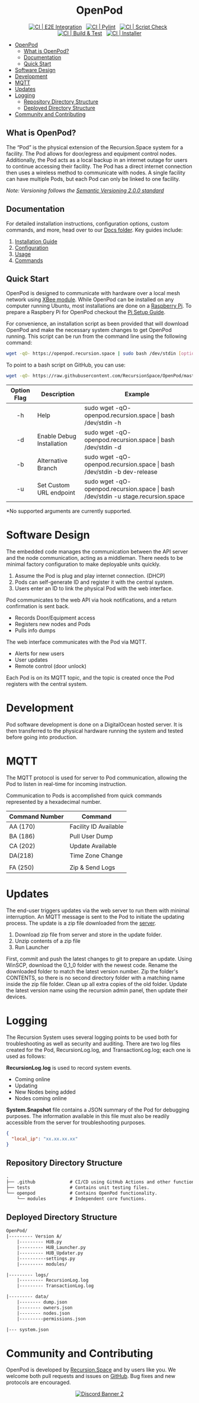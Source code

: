 <div align="center">

# OpenPod

[![CI | E2E Integration](https://github.com/RecursionSpace/OpenPod/actions/workflows/CI_E2E.yml/badge.svg)](https://github.com/RecursionSpace/OpenPod/actions/workflows/CI_E2E.yml)
&nbsp;
[![CI | Pylint](https://github.com/RecursionSpace/OpenPod/actions/workflows/CI_Pylint.yml/badge.svg)](https://github.com/RecursionSpace/OpenPod/actions/workflows/CI_Pylint.yml)
&nbsp;
[![CI | Script Check](https://github.com/RecursionSpace/OpenPod/actions/workflows/CI_ShellCheck.yml/badge.svg)](https://github.com/RecursionSpace/OpenPod/actions/workflows/CI_ShellCheck.yml)
&nbsp;
[![CI | Build & Test](https://github.com/RecursionSpace/OpenPod/actions/workflows/CI_Tests.yml/badge.svg)](https://github.com/RecursionSpace/OpenPod/actions/workflows/CI_Tests.yml)
&nbsp;
[![CI | Installer](https://github.com/RecursionSpace/OpenPod/actions/workflows/CI_TestInstaller.yml/badge.svg)](https://github.com/RecursionSpace/OpenPod/actions/workflows/CI_TestInstaller.yml)

</div>

- [OpenPod](#openpod)
  - [What is OpenPod?](#what-is-openpod)
  - [Documentation](#documentation)
  - [Quick Start](#quick-start)
- [Software Design](#software-design)
- [Development](#development)
- [MQTT](#mqtt)
- [Updates](#updates)
- [Logging](#logging)
  - [Repository Directory Structure](#repository-directory-structure)
  - [Deployed Directory Structure](#deployed-directory-structure)
- [Community and Contributing](#community-and-contributing)

## What is OpenPod?

The “Pod” is the physical extension of the Recursion.Space system for a facility. The Pod allows for door/egress and equipment control nodes. Additionally, the Pod acts as a local backup in an internet outage for users to continue accessing their facility. The Pod has a direct internet connection then uses a wireless method to communicate with nodes. A single facility can have multiple Pods, but each Pod can only be linked to one facility.

_Note: Versioning follows the [Semantic Versioning 2.0.0 standard](https://semver.org/)_

## Documentation

For detailed installation instructions, configuration options, custom commands, and more, head over to our [Docs folder](./docs/). Key guides include:

1. [Installation Guide](./docs/installation.md)
2. [Configuration](./docs/configuration.md)
3. [Usage](./docs/usage.md)
4. [Commands](./docs/commands.md)

## Quick Start

OpenPod is designed to communicate with hardware over a local mesh network using [XBee module](https://www.digi.com/products/embedded-systems/digi-xbee/rf-modules/2-4-ghz-rf-modules/xbee3-zigbee-3). While OpenPod can be installed on any computer running Ubuntu, most installations are done on a [Raspberry Pi](https://www.raspberrypi.com/products/raspberry-pi-4-model-b/). To prepare a Raspbery Pi for OpenPod checkout the [Pi Setup Guide](docs/pi_setup.md).

For convenience, an installation script as been provided that will download OpenPod and make the necessary system changes to get OpenPod running. This script can be run from the command line using the following command:

```bash
wget -qO- https://openpod.recursion.space | sudo bash /dev/stdin [options] [arguments]
```

To point to a bash script on GitHub, you can use:

```bash
wget -qO- https://raw.githubusercontent.com/RecursionSpace/OpenPod/master/installer.sh | sudo bash
```

| Option Flag | Description               | Example                                                                            |
| :---------: | ------------------------- | ---------------------------------------------------------------------------------- |
|     -h      | Help                      | sudo wget -qO- openpod.recursion.space \| bash /dev/stdin -h                       |
|     -d      | Enable Debug Installation | sudo wget -qO- openpod.recursion.space \| bash /dev/stdin -d                       |
|     -b      | Alternative Branch        | sudo wget -qO- openpod.recursion.space \| bash /dev/stdin -b dev-release           |
|     -u      | Set Custom URL endpoint   | sudo wget -qO- openpod.recursion.space \| bash /dev/stdin -u stage.recursion.space |

\*No supported arguments are currently supported.

# Software Design

The embedded code manages the communication between the API server and the node communication, acting as a middleman. There needs to be minimal factory configuration to make deployable units quickly.

1. Assume the Pod is plug and play internet connection. (DHCP)
2. Pods can self-generate ID and register it with the central system.
3. Users enter an ID to link the physical Pod with the web interface.

Pod communicates to the web API via hook notifications, and a return confirmation is sent back.

- Records Door/Equipment access
- Registers new nodes and Pods
- Pulls info dumps

The web interface communicates with the Pod via MQTT.

- Alerts for new users
- User updates
- Remote control (door unlock)

Each Pod is on its MQTT topic, and the topic is created once the Pod registers with the central system.

# Development

Pod software development is done on a DigitalOcean hosted server. It is then transferred to the physical hardware running the system and tested before going into production.

# MQTT

The MQTT protocol is used for server to Pod communication, allowing the Pod to listen in real-time for incoming instruction.

Communication to Pods is accomplished from quick commands represented by a hexadecimal number.

| Command Number | Command               |
| -------------- | --------------------- |
| AA (170)       | Facility ID Available |
| BA (186)       | Pull User Dump        |
| CA (202)       | Update Available      |
| DA(218)        | Time Zone Change      |
|                |                       |
| FA (250)       | Zip & Send Logs       |

# Updates

The end-user triggers updates via the web server to run them with minimal interruption. An MQTT message is sent to the Pod to initiate the updating process. The update is a zip file downloaded from the [server](https://stackoverflow.com/questions/38697529/how-to-return-generated-file-download-with-django-rest-framework).

1. Download zip file from server and store in the update folder.
2. Unzip contents of a zip file
3. Run Launcher

First, commit and push the latest changes to git to prepare an update. Using WinSCP, download the 0_1_0 folder with the newest code. Rename the downloaded folder to match the latest version number. Zip the folder's CONTENTS, so there is no second directory folder with a matching name inside the zip file folder. Clean up all extra copies of the old folder. Update the latest version name using the recursion admin panel, then update their devices.

# Logging

The Recursion System uses several logging points to be used both for troubleshooting as well as security and auditing. There are two log files created for the Pod, RecursionLog.log, and TransactionLog.log; each one is used as follows:

**RecursionLog.log** is used to record system events.

- Coming online
- Updating
- New Nodes being added
- Nodes coming online

**System.Snapshot** file contains a JSON summary of the Pod for debugging purposes. The information available in this file must also be readily accessible from the server for troubleshooting purposes.

```json
{
  "local_ip": "xx.xx.xx.xx"
}
```

## Repository Directory Structure

```default
.
├── .github             # CI/CD using GitHub Actions and other functions.
├── tests               # Contains unit testing files.
└── openpod             # Contains OpenPod functionality.
    └── modules         # Independent core functions.
```

## Deployed Directory Structure

```default
OpenPod/
|--------- Version A/
	|--------- HUB.py
    |--------- HUB_Launcher.py
    |--------- HUB_Updater.py
    |----------settings.py
    |--------- modules/

|--------- logs/
	|--------- RecursionLog.log
	|--------- TransactionLog.log

|--------- data/
	|-------- dump.json
	|-------- owners.json
	|-------- nodes.json
	|---------permissions.json

|--- system.json

```

# Community and Contributing

OpenPod is developed by [Recursion.Space](https://recursion.space/) and by users like you. We welcome both pull requests and issues on [GitHub](https://github.com/RecursionSpace/OpenPod). Bug fixes and new protocols are encouraged.

<div align="center">

<a target="_blank" href="https://discord.com/invite/KnFp4jd9AV">![Discord Banner 2](https://discordapp.com/api/guilds/790311269420630079/widget.png?style=banner2)</a>

</div>
